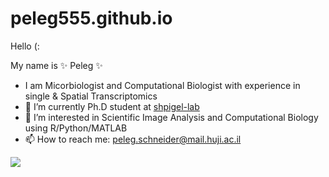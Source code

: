 # peleg555.github.io

Hello (: 

My name is ✨ Peleg ✨

- I am Micorbiologist and Computational Biologist with experience in single & Spatial Transcriptomics
- 🌱 I’m currently Ph.D student at [shpigel-lab](https://openscholar.huji.ac.il/nahums/home)
- 👀 I’m interested in Scientific Image Analysis and Computational Biology using R/Python/MATLAB
- 📫 How to reach me: peleg.schneider@mail.huji.ac.il

![](https://research.missouri.edu/sites/default/files/styles/feature_image/public/2022-12/Bioinfo-art-article2.png?itok=rC3i-DZ0)
